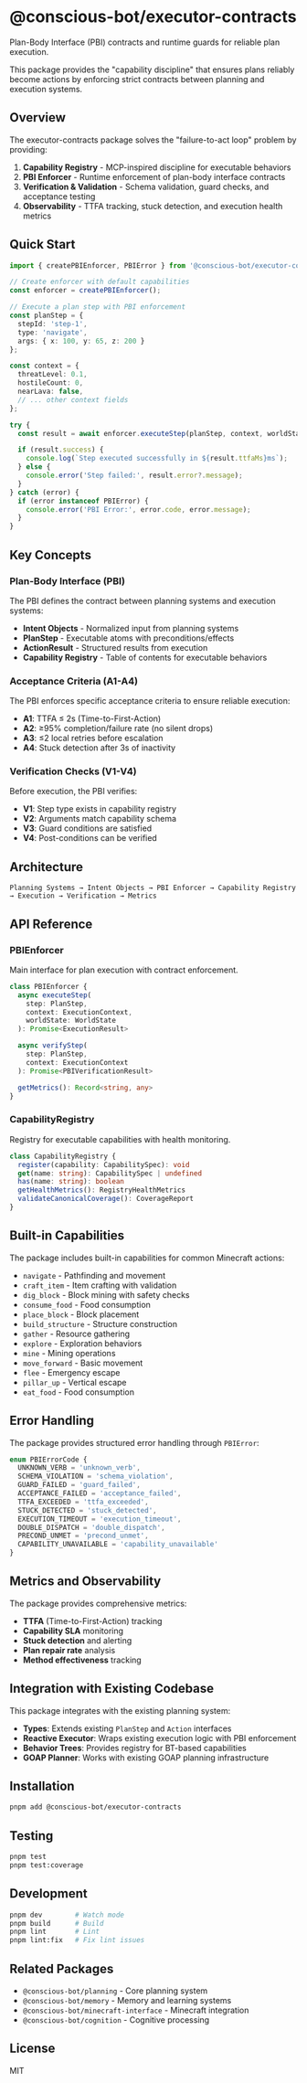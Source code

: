 # @conscious-bot/executor-contracts

Plan-Body Interface (PBI) contracts and runtime guards for reliable plan execution.

This package provides the "capability discipline" that ensures plans reliably become actions by enforcing strict contracts between planning and execution systems.

## Overview

The executor-contracts package solves the "failure-to-act loop" problem by providing:

1. **Capability Registry** - MCP-inspired discipline for executable behaviors
2. **PBI Enforcer** - Runtime enforcement of plan-body interface contracts
3. **Verification & Validation** - Schema validation, guard checks, and acceptance testing
4. **Observability** - TTFA tracking, stuck detection, and execution health metrics

## Quick Start

```ts
import { createPBIEnforcer, PBIError } from '@conscious-bot/executor-contracts';

// Create enforcer with default capabilities
const enforcer = createPBIEnforcer();

// Execute a plan step with PBI enforcement
const planStep = {
  stepId: 'step-1',
  type: 'navigate',
  args: { x: 100, y: 65, z: 200 }
};

const context = {
  threatLevel: 0.1,
  hostileCount: 0,
  nearLava: false,
  // ... other context fields
};

try {
  const result = await enforcer.executeStep(planStep, context, worldState);

  if (result.success) {
    console.log(`Step executed successfully in ${result.ttfaMs}ms`);
  } else {
    console.error('Step failed:', result.error?.message);
  }
} catch (error) {
  if (error instanceof PBIError) {
    console.error('PBI Error:', error.code, error.message);
  }
}
```

## Key Concepts

### Plan-Body Interface (PBI)

The PBI defines the contract between planning systems and execution systems:

- **Intent Objects** - Normalized input from planning systems
- **PlanStep** - Executable atoms with preconditions/effects
- **ActionResult** - Structured results from execution
- **Capability Registry** - Table of contents for executable behaviors

### Acceptance Criteria (A1-A4)

The PBI enforces specific acceptance criteria to ensure reliable execution:

- **A1**: TTFA ≤ 2s (Time-to-First-Action)
- **A2**: ≥95% completion/failure rate (no silent drops)
- **A3**: ≤2 local retries before escalation
- **A4**: Stuck detection after 3s of inactivity

### Verification Checks (V1-V4)

Before execution, the PBI verifies:

- **V1**: Step type exists in capability registry
- **V2**: Arguments match capability schema
- **V3**: Guard conditions are satisfied
- **V4**: Post-conditions can be verified

## Architecture

```
Planning Systems → Intent Objects → PBI Enforcer → Capability Registry → Execution → Verification → Metrics
```

## API Reference

### PBIEnforcer

Main interface for plan execution with contract enforcement.

```ts
class PBIEnforcer {
  async executeStep(
    step: PlanStep,
    context: ExecutionContext,
    worldState: WorldState
  ): Promise<ExecutionResult>

  async verifyStep(
    step: PlanStep,
    context: ExecutionContext
  ): Promise<PBIVerificationResult>

  getMetrics(): Record<string, any>
}
```

### CapabilityRegistry

Registry for executable capabilities with health monitoring.

```ts
class CapabilityRegistry {
  register(capability: CapabilitySpec): void
  get(name: string): CapabilitySpec | undefined
  has(name: string): boolean
  getHealthMetrics(): RegistryHealthMetrics
  validateCanonicalCoverage(): CoverageReport
}
```

## Built-in Capabilities

The package includes built-in capabilities for common Minecraft actions:

- `navigate` - Pathfinding and movement
- `craft_item` - Item crafting with validation
- `dig_block` - Block mining with safety checks
- `consume_food` - Food consumption
- `place_block` - Block placement
- `build_structure` - Structure construction
- `gather` - Resource gathering
- `explore` - Exploration behaviors
- `mine` - Mining operations
- `move_forward` - Basic movement
- `flee` - Emergency escape
- `pillar_up` - Vertical escape
- `eat_food` - Food consumption

## Error Handling

The package provides structured error handling through `PBIError`:

```ts
enum PBIErrorCode {
  UNKNOWN_VERB = 'unknown_verb',
  SCHEMA_VIOLATION = 'schema_violation',
  GUARD_FAILED = 'guard_failed',
  ACCEPTANCE_FAILED = 'acceptance_failed',
  TTFA_EXCEEDED = 'ttfa_exceeded',
  STUCK_DETECTED = 'stuck_detected',
  EXECUTION_TIMEOUT = 'execution_timeout',
  DOUBLE_DISPATCH = 'double_dispatch',
  PRECOND_UNMET = 'precond_unmet',
  CAPABILITY_UNAVAILABLE = 'capability_unavailable'
}
```

## Metrics and Observability

The package provides comprehensive metrics:

- **TTFA** (Time-to-First-Action) tracking
- **Capability SLA** monitoring
- **Stuck detection** and alerting
- **Plan repair rate** analysis
- **Method effectiveness** tracking

## Integration with Existing Codebase

This package integrates with the existing planning system:

- **Types**: Extends existing `PlanStep` and `Action` interfaces
- **Reactive Executor**: Wraps existing execution logic with PBI enforcement
- **Behavior Trees**: Provides registry for BT-based capabilities
- **GOAP Planner**: Works with existing GOAP planning infrastructure

## Installation

```bash
pnpm add @conscious-bot/executor-contracts
```

## Testing

```bash
pnpm test
pnpm test:coverage
```

## Development

```bash
pnpm dev        # Watch mode
pnpm build      # Build
pnpm lint       # Lint
pnpm lint:fix   # Fix lint issues
```

## Related Packages

- `@conscious-bot/planning` - Core planning system
- `@conscious-bot/memory` - Memory and learning systems
- `@conscious-bot/minecraft-interface` - Minecraft integration
- `@conscious-bot/cognition` - Cognitive processing

## License

MIT
